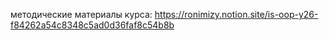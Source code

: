 методические материалы курса: 
https://ronimizy.notion.site/is-oop-y26-f84262a54c8348c5ad0d36faf8c54b8b
